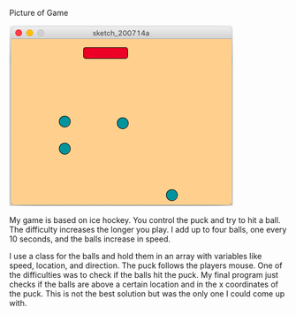 Picture of Game

![](Game.png)

My game is based on ice hockey. You control the puck and try to hit a ball. The difficulty increases the longer you play. I add up to four balls, one every 10 seconds, and the balls increase in speed.

I use a class for the balls and hold them in an array with variables like speed, location, and direction. The puck follows the players mouse. One of the difficulties was to check if the balls hit the puck. My final program just checks if the balls are above a certain location and in the x coordinates of the puck. This is not the best solution but was the only one I could come up with.
